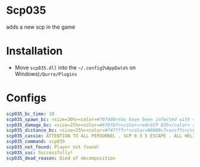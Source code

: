 # Scp035
adds a new scp in the game

# Installation
* Move `scp035.dll` into the `~/.config`(`%AppData%` on Windows)`/Qurre/Plugins`
# Configs
```yml
scp035_bc_time: 10
scp035_spawn_bc: <size=30%><color=#707480>You have been infected with <color=red>SCP 035</color>,</color>\n<color=#707480>now your task is to help other <color=red>SCPs</color></color></size>
scp035_damage_bc: <size=25%><color=#6f6f6f><color=red>SCP 035</color> attacks you</color></size>
scp035_distance_bc: <size=25%><color=#f47fff>*<color=#0089c7>sniffs</color>*</color>\n<color=#6f6f6f>You smell rot, it looks like it's <color=red>SCP 035</color></color></size>
scp035_cassie: ATTENTION TO ALL PERSONNEL . SCP 0 3 5 ESCAPE . ALL HELICOPTERS AND MOBILE TASK FORCES IMMEDIATELY MOVE FORWARD TO GATE B . REPEAT ALL HELICOPTERS AND MOBILE TASK FORCES IMMEDIATELY MOVE FORWARD TO GATE B
scp035_command: scp035
scp035_not_found: Player not found!
scp035_suc: Successfully!
scp035_dead_reason: Died of decomposition
```
